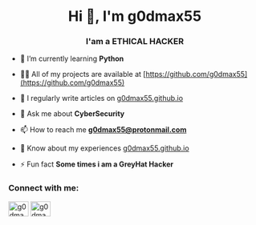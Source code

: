 <h1 align="center">Hi 👋, I'm g0dmax55</h1>
<h3 align="center">I'am a ETHICAL HACKER</h3>

- 🌱 I’m currently learning **Python**

- 👨‍💻 All of my projects are available at [https://github.com/g0dmax55](https://github.com/g0dmax55)

- 📝 I regularly write articles on [g0dmax55.github.io](g0dmax55.github.io)

- 💬 Ask me about **CyberSecurity**

- 📫 How to reach me **g0dmax55@protonmail.com**

- 📄 Know about my experiences [g0dmax55.github.io](g0dmax55.github.io)

- ⚡ Fun fact **Some times i am a GreyHat Hacker**

<h3 align="left">Connect with me:</h3>
<p align="left">
<a href="https://instagram.com/g0dmax55" target="blank"><img align="center" src="https://cdn.jsdelivr.net/npm/simple-icons@3.0.1/icons/instagram.svg" alt="g0dmax55" height="30" width="40" /></a>
<a href="/g0dmax55.github.io" target="blank"><img align="center" src="https://cdn.jsdelivr.net/npm/simple-icons@3.0.1/icons/rss.svg" alt="g0dmax55.github.io" height="30" width="40" /></a>
</p>



